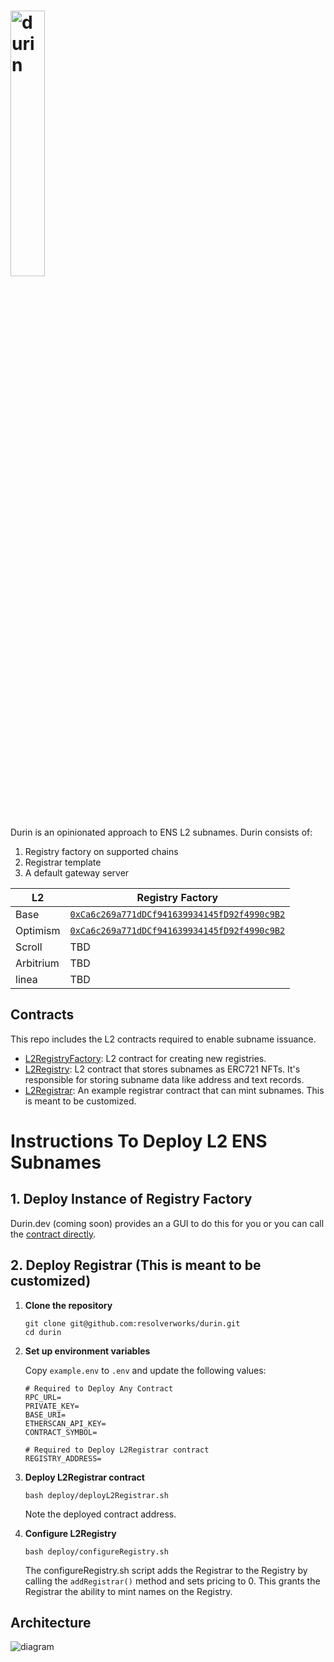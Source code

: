 # <img src="https://github.com/user-attachments/assets/4f01ef6e-3c1e-4201-83db-fac4b383a3b0" alt="durin" width="33%">

Durin is an opinionated approach to ENS L2 subnames. Durin consists of:

1. Registry factory on supported chains
2. Registrar template
3. A default gateway server

| L2        | Registry Factory                                                                                                                   |
| --------- | ---------------------------------------------------------------------------------------------------------------------------------- |
| Base      | [`0xCa6c269a771dDCf941639934145fD92f4990c9B2`](https://basescan.org/address/0xCa6c269a771dDCf941639934145fD92f4990c9B2)            |
| Optimism  | [`0xCa6c269a771dDCf941639934145fD92f4990c9B2`](https://optimistic.etherscan.io/address/0xCa6c269a771dDCf941639934145fD92f4990c9B2) |
| Scroll    | TBD                                                                                                                                |
| Arbitrium | TBD                                                                                                                                |
| linea     | TBD                                                                                                                                |

## Contracts

This repo includes the L2 contracts required to enable subname issuance.

- [L2RegistryFactory](./src/L2RegistryFactory.sol): L2 contract for creating new registries.
- [L2Registry](./src/L2Registry.sol): L2 contract that stores subnames as ERC721 NFTs.
  It's responsible for storing subname data like address and text records.
- [L2Registrar](./src/L2Registrar.sol): An example registrar contract that can mint subnames. This is meant to be customized.

# Instructions To Deploy L2 ENS Subnames

## 1. Deploy Instance of Registry Factory

Durin.dev (coming soon) provides an a GUI to do this for you or you can call the [contract directly](https://basescan.org/address/0x903492091bc5b90f1cbd924089bcfd309b2c4ea7#writeContract).

## 2. Deploy Registrar (This is meant to be customized)

1. **Clone the repository**

   ```shell
   git clone git@github.com:resolverworks/durin.git
   cd durin
   ```

2. **Set up environment variables**

   Copy `example.env` to `.env` and update the following values:

   ```env
   # Required to Deploy Any Contract
   RPC_URL=
   PRIVATE_KEY=
   BASE_URI=
   ETHERSCAN_API_KEY=
   CONTRACT_SYMBOL=

   # Required to Deploy L2Registrar contract
   REGISTRY_ADDRESS=
   ```

3. **Deploy L2Registrar contract**

   ```shell
   bash deploy/deployL2Registrar.sh
   ```

   Note the deployed contract address.

4. **Configure L2Registry**

   ```shell
   bash deploy/configureRegistry.sh
   ```

   The configureRegistry.sh script adds the Registrar to the Registry by calling the `addRegistrar()` method and sets pricing to 0. This grants the Registrar the ability to mint names on the Registry.

## Architecture

![diagram](https://github.com/user-attachments/assets/0ce15738-8689-4177-9efb-8bbc05d7404a)
